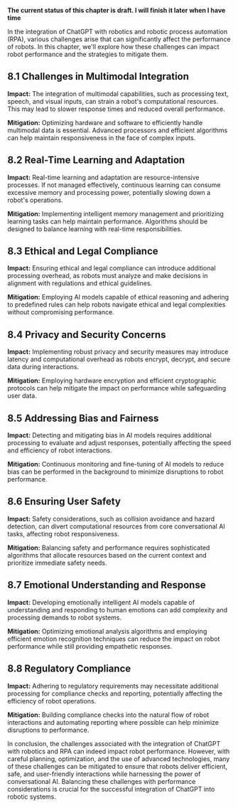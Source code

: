 **The current status of this chapter is draft. I will finish it later when I have time**

In the integration of ChatGPT with robotics and robotic process automation (RPA), various challenges arise that can significantly affect the performance of robots. In this chapter, we'll explore how these challenges can impact robot performance and the strategies to mitigate them.

8.1 Challenges in Multimodal Integration
----------------------------------------

**Impact:** The integration of multimodal capabilities, such as processing text, speech, and visual inputs, can strain a robot's computational resources. This may lead to slower response times and reduced overall performance.

**Mitigation:** Optimizing hardware and software to efficiently handle multimodal data is essential. Advanced processors and efficient algorithms can help maintain responsiveness in the face of complex inputs.

8.2 Real-Time Learning and Adaptation
-------------------------------------

**Impact:** Real-time learning and adaptation are resource-intensive processes. If not managed effectively, continuous learning can consume excessive memory and processing power, potentially slowing down a robot's operations.

**Mitigation:** Implementing intelligent memory management and prioritizing learning tasks can help maintain performance. Algorithms should be designed to balance learning with real-time responsibilities.

8.3 Ethical and Legal Compliance
--------------------------------

**Impact:** Ensuring ethical and legal compliance can introduce additional processing overhead, as robots must analyze and make decisions in alignment with regulations and ethical guidelines.

**Mitigation:** Employing AI models capable of ethical reasoning and adhering to predefined rules can help robots navigate ethical and legal complexities without compromising performance.

8.4 Privacy and Security Concerns
---------------------------------

**Impact:** Implementing robust privacy and security measures may introduce latency and computational overhead as robots encrypt, decrypt, and secure data during interactions.

**Mitigation:** Employing hardware encryption and efficient cryptographic protocols can help mitigate the impact on performance while safeguarding user data.

8.5 Addressing Bias and Fairness
--------------------------------

**Impact:** Detecting and mitigating bias in AI models requires additional processing to evaluate and adjust responses, potentially affecting the speed and efficiency of robot interactions.

**Mitigation:** Continuous monitoring and fine-tuning of AI models to reduce bias can be performed in the background to minimize disruptions to robot performance.

8.6 Ensuring User Safety
------------------------

**Impact:** Safety considerations, such as collision avoidance and hazard detection, can divert computational resources from core conversational AI tasks, affecting robot responsiveness.

**Mitigation:** Balancing safety and performance requires sophisticated algorithms that allocate resources based on the current context and prioritize immediate safety needs.

8.7 Emotional Understanding and Response
----------------------------------------

**Impact:** Developing emotionally intelligent AI models capable of understanding and responding to human emotions can add complexity and processing demands to robot systems.

**Mitigation:** Optimizing emotional analysis algorithms and employing efficient emotion recognition techniques can reduce the impact on robot performance while still providing empathetic responses.

8.8 Regulatory Compliance
-------------------------

**Impact:** Adhering to regulatory requirements may necessitate additional processing for compliance checks and reporting, potentially affecting the efficiency of robot operations.

**Mitigation:** Building compliance checks into the natural flow of robot interactions and automating reporting where possible can help minimize disruptions to performance.

In conclusion, the challenges associated with the integration of ChatGPT with robotics and RPA can indeed impact robot performance. However, with careful planning, optimization, and the use of advanced technologies, many of these challenges can be mitigated to ensure that robots deliver efficient, safe, and user-friendly interactions while harnessing the power of conversational AI. Balancing these challenges with performance considerations is crucial for the successful integration of ChatGPT into robotic systems.
